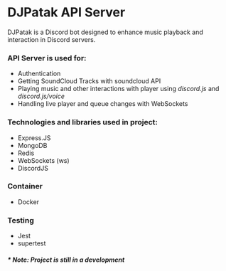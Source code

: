 ﻿# DJPatak API Server
DJPatak is a Discord bot designed to enhance music playback and interaction in Discord servers.

### API Server is used for:
- Authentication
- Getting SoundCloud Tracks with soundcloud API
- Playing music and other interactions with player using *discord.js* and *discord.js/voice*
- Handling live player and queue changes with WebSockets

### Technologies and libraries used in project:
- Express.JS
- MongoDB
- Redis
- WebSockets (ws)
- DiscordJS

### Container
- Docker

### Testing
- Jest
- supertest


##### * Note: Project is still in a development
